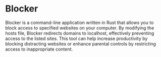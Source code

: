 # Blocker

Blocker is a command-line application written in Rust that allows you to block access to specified websites on your computer. By modifying the hosts file, Blocker redirects domains to localhost, effectively preventing access to the listed sites. This tool can help increase productivity by blocking distracting websites or enhance parental controls by restricting access to inappropriate content.
